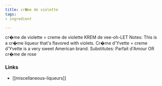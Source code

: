 ```yaml
---
title: cr�me de violette
tags:
- ingredient

---
```

cr�me de violette = creme de violette KREM de vee-oh-LET Notes: This is a cr�me liqueur that's flavored with violets. Cr�me d'Yvette = creme d'Yvette is a very sweet American brand. Substitutes: Parfait d'Amour OR cr�me de rose

### Links

* [[miscellaneous-liqueurs]]
